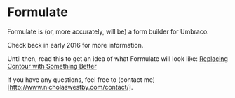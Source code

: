 # Formulate
Formulate is (or, more accurately, will be) a form builder for Umbraco.

Check back in early 2016 for more information.

Until then, read this to get an idea of what Formulate will look like: [Replacing Contour with Something Better](https://our.umbraco.org/forum/umbraco-7/developing-umbraco-7-packages/69933-replacing-contour-umbraco-forms-with-something-better)

If you have any questions, feel free to (contact me)[http://www.nicholaswestby.com/contact/].